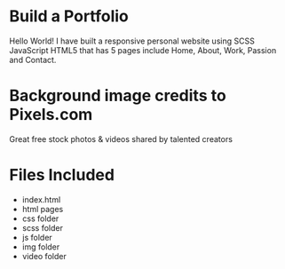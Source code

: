 # Build a Portfolio
Hello World!
I have built a responsive personal website using SCSS JavaScript HTML5 that has 5 pages
include Home, About, Work, Passion and Contact.

# Background image credits to Pixels.com
Great free stock photos & videos shared by talented creators

# Files Included

* index.html
* html pages
* css folder
* scss folder
* js folder
* img folder
* video folder
